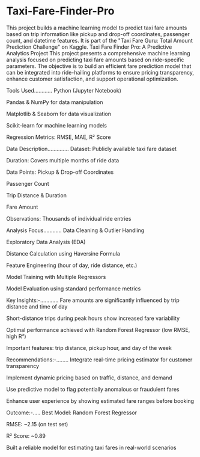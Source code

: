 # Taxi-Fare-Finder-Pro
This project builds a machine learning model to predict taxi fare amounts based on trip information like pickup and drop-off coordinates, passenger count, and datetime features. It is part of the "Taxi Fare Guru: Total Amount Prediction Challenge" on Kaggle.
Taxi Fare Finder Pro: A Predictive Analytics Project
This project presents a comprehensive machine learning analysis focused on predicting taxi fare amounts based on ride-specific parameters. The objective is to build an efficient fare prediction model that can be integrated into ride-hailing platforms to ensure pricing transparency, enhance customer satisfaction, and support operational optimization.

 Tools Used............
Python (Jupyter Notebook)

Pandas & NumPy for data manipulation

Matplotlib & Seaborn for data visualization

Scikit-learn for machine learning models

Regression Metrics: RMSE, MAE, R² Score

Data Description..............
Dataset: Publicly available taxi fare dataset

Duration: Covers multiple months of ride data

Data Points:
Pickup & Drop-off Coordinates

Passenger Count

Trip Distance & Duration

Fare Amount

Observations: Thousands of individual ride entries

Analysis Focus............
Data Cleaning & Outlier Handling

Exploratory Data Analysis (EDA)

Distance Calculation using Haversine Formula

Feature Engineering (hour of day, ride distance, etc.)

Model Training with Multiple Regressors

Model Evaluation using standard performance metrics

 Key Insights:-............
Fare amounts are significantly influenced by trip distance and time of day

Short-distance trips during peak hours show increased fare variability

Optimal performance achieved with Random Forest Regressor (low RMSE, high R²)

Important features: trip distance, pickup hour, and day of the week

 Recommendations:-........
Integrate real-time pricing estimator for customer transparency

Implement dynamic pricing based on traffic, distance, and demand

Use predictive model to flag potentially anomalous or fraudulent fares

Enhance user experience by showing estimated fare ranges before booking

 Outcome:-.....
Best Model: Random Forest Regressor

RMSE: ~2.15 (on test set)

R² Score: ~0.89

Built a reliable model for estimating taxi fares in real-world scenarios
 
